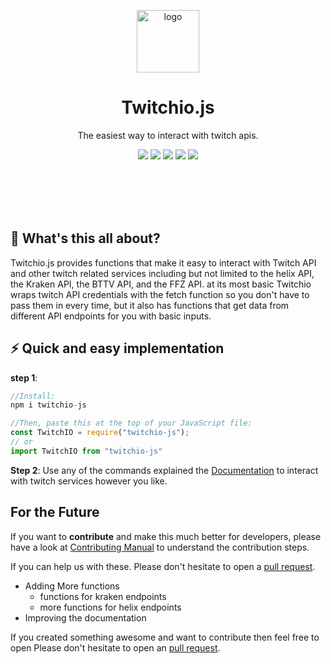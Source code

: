 <p align="center"><a href="https://github.com/gypsydangerous/twitchio-js"><img src="https://cdn.discordapp.com/attachments/727356806552092675/755515540663173231/logo.svg" alt="logo" height=100/></a></p>
<h1 align="center">Twitchio.js</h1>
<p align="center">The easiest way to interact with twitch apis.</p>

<p align="center">
	<a href="https://github.com/GypsyDangerous/twitch-helper"><img src="https://img.shields.io/npm/v/twitchio-js?style=for-the-badge"/></a>
    <a href="https://opensource.org/licenses/MIT"><img src="https://img.shields.io/badge/License-MIT-yellow.svg?style=for-the-badge"/></a>
    <img src="https://img.shields.io/bundlephobia/min/twitchio-js@1.0.1?style=for-the-badge"/>
    <a href="https://github.com/gypsydangerous/twitchio-js/stargazers"><img src="https://img.shields.io/github/stars/gypsydangerous/twitchio-js.svg?style=for-the-badge"/></a>
	<img src="https://img.shields.io/npm/dw/twitchio-js?style=for-the-badge"/>
</p>
<br></br>
<br></br>

## 🤔 What's this all about?
Twitchio.js provides functions that make it easy to interact with Twitch API and other twitch related services including but not limited to the helix API, the Kraken API, the BTTV API, and the FFZ API.
at its most basic Twitchio wraps twitch API credentials with the fetch function so you don't have to pass them in every time, but it also has functions that get data from different API endpoints for you with basic inputs.

## ⚡ Quick and easy implementation  
   **step 1**:
```JavaScript
//Install:
npm i twitchio-js

//Then, paste this at the top of your JavaScript file:
const TwitchIO = require("twitchio-js");
// or
import TwitchIO from "twitchio-js"
```
   **Step 2**: Use any of the commands explained the [Documentation](https://github.com/GypsyDangerous/twitchio-js/blob/master/DOCUMENTATION.md) to interact with twitch services however you like.

## For the Future 
If you want to **contribute** and make this much better for developers, please have a look at [Contributing Manual](https://github.com/GypsyDangerous/twitchio-js/blob/master/CONTRIBUTING.md) to understand the contribution steps.

If you can help us with these. Please don't hesitate to open a [pull request](https://github.com/gypsydangerous/twitchio-js/pulls).

- Adding More functions
  - functions for kraken endpoints
  - more functions for helix endpoints
- Improving the documentation


If you created something awesome and want to contribute then feel free to open Please don't hesitate to open an [pull request](https://github.com/gypsydangerous/twitchio-js/pulls).
